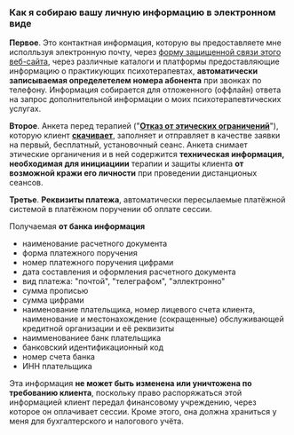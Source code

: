 ### Как я собираю вашу личную информацию в электронном виде

**Первое**. Это контактная информация, которую вы предоставляете мне исполльзуя электронную почту, через [форму защищенной связи этого веб-сайта](https://bit.ly/3yhBEb4), через различные каталоги и платформы предоставляющие информацию о практикующих психотерапевтах, **автоматически записываемая определетелем номера абонента** при звонках по телефону. Информация собирается для отложенного (оффлайн) ответа на запрос дополнительной информации о моих психотерапевтических услугах.

**Второе**. Анкета перед терапией ("**[Отказ от этических ограничений](/disclaimer/)**"), которую клиент **[скачивает](https://github.com/ivlev/ivlev.github.io/blob/ph-first/_data/ethicsform.tar.gz)**, заполняет и отправляет в качестве заявки на первый, бесплатный, установочный сеанс. Анкета снимает этические органичения и в ней содержится **техническая информация, необходимая для инициациии** терапии и защиты клиента **от возможной кражи его личности** при проведении дистанционых сеансов.

**Третье**. **Реквизиты платежа**, автоматически пересылаемые платёжной системой в платёжном поручении об оплате сессии.

Получаемая **от банка информация**

- наименование расчетного документа
- форма платежного поручения
- номер платежного поручения цифрами
- дата составления и оформления расчетного документа
- вид платежа: "почтой", "телеграфом", "эллектронно"
- сумма прописью
- сумма цифрами
- наименование плательщика, номер лицевого счета клиента, наименование и местонахождение (сокращенные) обслуживающей кредитной организации и её реквизиты
- наимменованиее банк плательщика
- банковский идентификационный код
- номер счета банка
- ИНН плательщика

Эта информация **не может быть изменена или уничтожена по требованию клиента**, поскольку право распоряжаться этой информацией клиент передал финансовому учреждению, через которое он оплачивает сессии. Кроме этого, она должна храниться у меня для бухгалтерского и налогового учёта.
